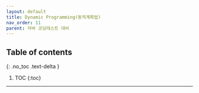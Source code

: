 ```yaml
---
layout: default
title: Dynamic Programming(동적계획법)
nav_order: 11
parent: 자바 코딩테스트 대비
---
```

## Table of contents
{: .no_toc .text-delta }

1. TOC
{:toc}

---
